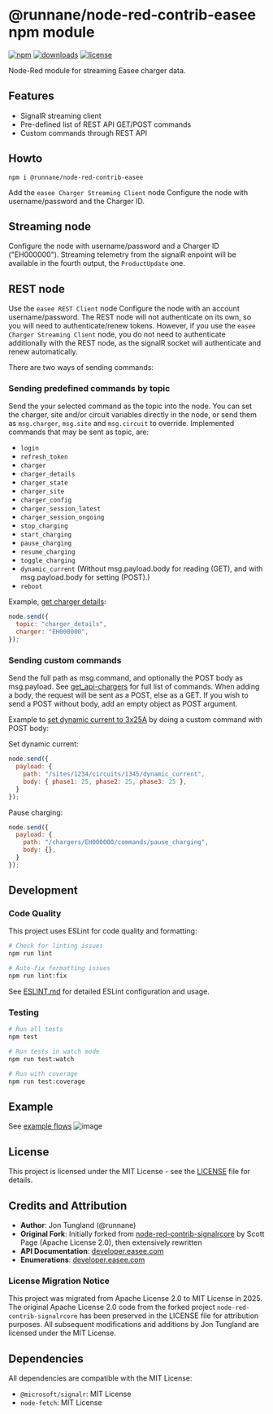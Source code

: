 # @runnane/node-red-contrib-easee npm module

[![npm](https://img.shields.io/npm/v/@runnane/node-red-contrib-easee.svg?maxAge=2592000)](https://www.npmjs.com/package/@runnane/node-red-contrib-easee)
[![downloads](https://img.shields.io/npm/dt/@runnane/node-red-contrib-easee.svg?maxAge=2592000)](https://www.npmjs.com/package/@runnane/node-red-contrib-easee)
[![license](https://img.shields.io/npm/l/@runnane/node-red-contrib-easee.svg)](https://github.com/runnane/node-red-contrib-easee/blob/main/LICENSE)

Node-Red module for streaming Easee charger data.

## Features

- SignalR streaming client
- Pre-defined list of REST API GET/POST commands
- Custom commands through REST API

## Howto

`npm i @runnane/node-red-contrib-easee`

Add the `easee Charger Streaming Client` node
Configure the node with username/password and the Charger ID.

## Streaming node

Configure the node with username/password and a Charger ID ("EH000000").
Streaming telemetry from the signalR enpoint will be available in the fourth output,
the `ProductUpdate` one.

## REST node

Use the `easee REST Client` node
Configure the node with an account username/password.
The REST node will not authenticate on its own, so you will need to authenticate/renew tokens.
However, if you use the `easee Charger Streaming Client` node,
you do not need to authenticate additionally with the REST node, as the signalR socket
will authenticate and renew automatically.

There are two ways of sending commands:

### Sending predefined commands by topic

Send the your selected command as the topic into the node.
You can set the charger, site and/or circuit variables directly in the node, or send them as
`msg.charger`, `msg.site` and `msg.circuit` to override.
Implemented commands that may be sent as topic, are:

- `login`
- `refresh_token`
- `charger`
- `charger_details`
- `charger_state`
- `charger_site`
- `charger_config`
- `charger_session_latest`
- `charger_session_ongoing`
- `stop_charging`
- `start_charging`
- `pause_charging`
- `resume_charging`
- `toggle_charging`
- `dynamic_current` (Without msg.payload.body for reading (GET), and with msg.payload.body for setting (POST).)
- `reboot`

Example, [get charger details](https://developer.easee.com/reference/get_api-chargers-id-details):

```javascript
node.send({
  topic: "charger_details",
  charger: "EH000000",
});
```

### Sending custom commands

Send the full path as msg.command, and optionally the POST body as msg.payload.
See [get_api-chargers](https://developer.easee.com/reference/get_api-chargers) for full list of commands.
When adding a body, the request will be sent as a POST, else as a GET. If you wish to send a POST without body, add an empty object as POST argument.

Example to [set dynamic current to 3x25A](https://developer.easee.com/reference/post_api-sites-siteid-circuits-circuitid-dynamiccurrent) by doing a custom command with POST body:

Set dynamic current:
```javascript
node.send({ 
  payload: {
    path: "/sites/1234/circuits/1345/dynamic_current",
    body: { phase1: 25, phase2: 25, phase3: 25 },
  }
});
```

Pause charging:
```javascript
node.send({ 
  payload: {
    path: "/chargers/EH000000/commands/pause_charging",
    body: {},
  }
});
```

## Development

### Code Quality

This project uses ESLint for code quality and formatting:

```bash
# Check for linting issues
npm run lint

# Auto-fix formatting issues  
npm run lint:fix
```

See [ESLINT.md](ESLINT.md) for detailed ESLint configuration and usage.

### Testing

```bash
# Run all tests
npm test

# Run tests in watch mode
npm run test:watch

# Run with coverage
npm run test:coverage
```

## Example

See [example flows](https://github.com/runnane/node-red-contrib-easee/blob/main/example.json)
![image](https://github.com/runnane/node-red-contrib-easee/assets/1679504/744fd250-3bab-46d8-a31a-3421f6d4c42d)

## License

This project is licensed under the MIT License - see the [LICENSE](LICENSE) file for details.

## Credits and Attribution

- **Author**: Jon Tungland (@runnane)
- **Original Fork**: Initially forked from [node-red-contrib-signalrcore](https://github.com/scottpage/node-red-contrib-signalrcore) by Scott Page (Apache License 2.0), then extensively rewritten
- **API Documentation**: [developer.easee.com](https://developer.easee.com/docs/integrations)
- **Enumerations**: [developer.easee.com](https://developer.easee.com/docs/enumerations)

### License Migration Notice

This project was migrated from Apache License 2.0 to MIT License in 2025. The original Apache License 2.0 code from the forked project `node-red-contrib-signalrcore` has been preserved in the LICENSE file for attribution purposes. All subsequent modifications and additions by Jon Tungland are licensed under the MIT License.

## Dependencies

All dependencies are compatible with the MIT License:
- `@microsoft/signalr`: MIT License
- `node-fetch`: MIT License
